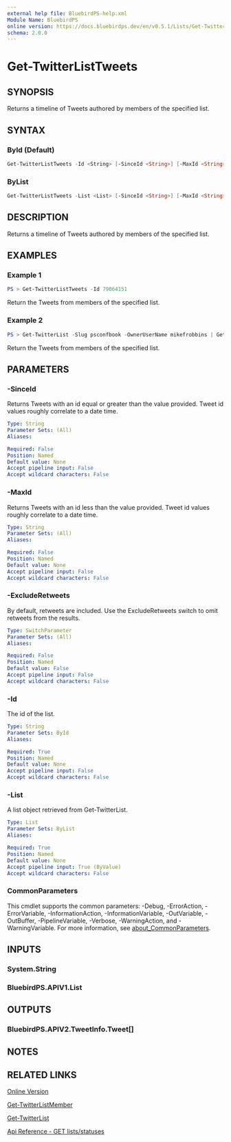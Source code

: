 ```yaml
---
external help file: BluebirdPS-help.xml
Module Name: BluebirdPS
online version: https://docs.bluebirdps.dev/en/v0.5.1/Lists/Get-TwitterListTweets
schema: 2.0.0
---
```


# Get-TwitterListTweets

## SYNOPSIS

Returns a timeline of Tweets authored by members of the specified list.

## SYNTAX

### ById (Default)

```powershell
Get-TwitterListTweets -Id <String> [-SinceId <String>] [-MaxId <String>] [-ExcludeRetweets] [<CommonParameters>]
```

### ByList

```powershell
Get-TwitterListTweets -List <List> [-SinceId <String>] [-MaxId <String>] [-ExcludeRetweets] [<CommonParameters>]
```

## DESCRIPTION

Returns a timeline of Tweets authored by members of the specified list.

## EXAMPLES

### Example 1

```powershell
PS > Get-TwitterListTweets -Id 79064151
```

Return the Tweets from members of the specified list.

### Example 2

```powershell
PS > Get-TwitterList -Slug psconfbook -OwnerUserName mikefrobbins | Get-TwitterListTweets
```

Return the Tweets from members of the specified list.

## PARAMETERS

### -SinceId

Returns Tweets with an id equal or greater than the value provided.
Tweet id values roughly correlate to a date time.

```yaml
Type: String
Parameter Sets: (All)
Aliases:

Required: False
Position: Named
Default value: None
Accept pipeline input: False
Accept wildcard characters: False
```

### -MaxId

Returns Tweets with an id less than the value provided.
Tweet id values roughly correlate to a date time.

```yaml
Type: String
Parameter Sets: (All)
Aliases:

Required: False
Position: Named
Default value: None
Accept pipeline input: False
Accept wildcard characters: False
```

### -ExcludeRetweets

By default, retweets are included.
Use the ExcludeRetweets switch to omit retweets from the results.

```yaml
Type: SwitchParameter
Parameter Sets: (All)
Aliases:

Required: False
Position: Named
Default value: False
Accept pipeline input: False
Accept wildcard characters: False
```

### -Id

The id of the list.

```yaml
Type: String
Parameter Sets: ById
Aliases:

Required: True
Position: Named
Default value: None
Accept pipeline input: False
Accept wildcard characters: False
```

### -List

A list object retrieved from Get-TwitterList.

```yaml
Type: List
Parameter Sets: ByList
Aliases:

Required: True
Position: Named
Default value: None
Accept pipeline input: True (ByValue)
Accept wildcard characters: False
```

### CommonParameters

This cmdlet supports the common parameters: -Debug, -ErrorAction, -ErrorVariable, -InformationAction, -InformationVariable, -OutVariable, -OutBuffer, -PipelineVariable, -Verbose, -WarningAction, and -WarningVariable. For more information, see [about_CommonParameters](http://go.microsoft.com/fwlink/?LinkID=113216).

## INPUTS

### System.String

### BluebirdPS.APIV1.List

## OUTPUTS

### BluebirdPS.APIV2.TweetInfo.Tweet[]

## NOTES

## RELATED LINKS

[Online Version](https://docs.bluebirdps.dev/en/v0.5.1/Lists/Get-TwitterListTweets)

[Get-TwitterListMember](https://docs.bluebirdps.dev/en/v0.5.1/Lists/Get-TwitterListMember)

[Get-TwitterList](https://docs.bluebirdps.dev/en/v0.5.1/Lists/Get-TwitterList)

[Api Reference - GET lists/statuses](https://developer.twitter.com/en/docs/twitter-api/v1/accounts-and-users/create-manage-lists/api-reference/get-lists-statuses)
